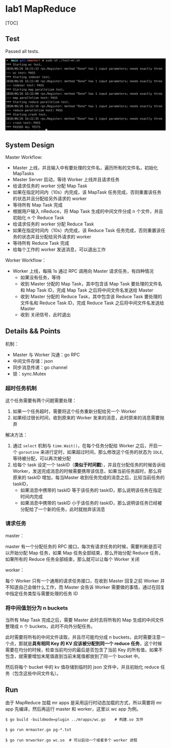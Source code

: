 # lab1 MapReduce

[TOC]

## Test

Passed all tests.

![image-20200626162429093](./test-pass.jpg)







## System Design

Master Workflow:

* Master 上线，并且输入中有要处理的文件名，遍历所有的文件名，初始化 MapTasks
* Master Server 启动，等待 Worker 上线并且请求任务
* 给请求任务的 worker 分配 Map Task
* 如果在指定时间内（10s）内完成，该 MapTask 任务完成，否则重置该任务的状态并且分配给另外请求的 worker
* 等待所有 Map Task 完成
* 根据用户输入 nReduce，将 Map Task 生成的中间文件分成 n 个文件，并且初始化 n 个 Reduce Task
* 给请求任务的 worker 分配 Reduce Task
* 如果在指定时间内（10s）内完成，该 Reduce Task 任务完成，否则重置该任务的状态并且分配给另外请求的 worker
* 等待所有 Reduce Task 完成
* 给每个工作的 worker 发送消息，可以退出工作

Worker Workflow：

* Worker 上线，每隔 1s 通过 RPC 调用向 Master 请求任务，有四种情况
  * 如果没有任务，等待
  * 收到 Master 分配的 Map Task，其中包含该 Map Task 要处理的文件名和 Map Task ID，完成 Map Task 之后将中间文件名发送给 Master
  * 收到 Master 分配的 Reduce Task，其中包含该 Reduce Task 要处理的文件名和 Reduce Task ID，完成 Reduce Task 之后将中间文件名发送给 Master
  * 收到 关闭信号，此时退出

## Details && Points

机制：

* Master 与 Worker 沟通：go RPC
* 中间文件存储：json
* 同步消息传递：go channel
* 锁：sync.Mutex



### 超时任务机制

这个任务需要有两个问题需要处理：

1. 如果一个任务超时，需要将这个任务重新分配给另一个 Worker
2. 如果经过很长时间，收到原来的 Worker 发来的消息，此时原来的消息需要抛弃

解决方法：

1. 通过 `select` 机制与 `time.Wait()`，在每个任务分配给 Worker 之后，开启一个 `goroutine` 来进行定时，如果超过时间，那么修改这个任务的状态为 `IDLE`,等待被分配，可以再次被分配
2. 给每个 task 设定一个 taskID（**类似于时间戳**），并且在分配任务的时候告诉给 Worker，发送完成消息的时候需要携带该信息，如果当前任务超时，那么将原来的 taskID 增加，每当Master 收到任务完成的消息之后，比较当前任务的 taskID，
   * 如果消息中携带的 taskID 等于该任务的 taskID，那么说明该任务在指定时间内完成
   * 如果消息中携带的 taskID 小于该任务的 taskID，那么说明该任务已经被分配给了一个新的任务，此时就抛弃该消息



### 请求任务

master：

master 有一个分配任务的 RPC 接口，每次有请求任务的时候，需要判断是否可以开始分配 Map 任务，如果 Map 任务全部结束，那么开始分配 Reduce 任务，如果所有的 Reduce 任务全部结束，那么就可以让每个 Worker 关闭



worker：

每个 Worker 只有一个通用的请求任务接口，在收到 Master 回复之前 Worker 并不知道自己会做什么工作，而 Master 会告诉 Worker 需要做的事情，通过在回复中指定任务类型与需要处理的任务 ID



### 将中间值划分为 n buckets

当所有 Map Task 完成之后，需要 Master 此时去将所有的 Map 生成的中间文件整理成 n 个 buckets，此时不向外分配任务。

此时需要将所有的中间文件读取，并且尽可能均分成 n buckets，此时需要注意一个点，那就是**具有相同 Key 的 KV 应该被分配到同一个 reduce 任务**，这个时候需要在均分的时候，检查当前均分的最后是否包含了当前 Key 的所有值，如果不包含，就需要增加末尾值直到当前末尾值都放到了同一个 bucket 中。

然后将每个 bucket 中的 kv 值存储到临时的 json 文件中，并且初始化 reduce 任务（包含这些中间文件名）。



## Run

由于 MapReduce 加载 mr apps 是采用运行时动态加载的方式，所以需要将 mr app 先编译，然后再运行 master 和 worker，这里以 wc app 为例。



```shell
$ go build -buildmode=plugin ../mrapps/wc.go	# 构建.so 文件

$ go run mrmaster.go pg-*.txt

$ go run mrworker.go wc.so	# 可以启动一个或者多个 worker 进程
```

